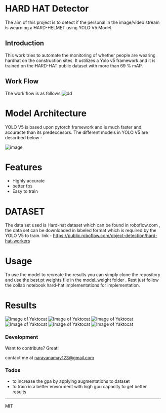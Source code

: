 # HARD HAT Detector
The aim of this project is to detect if the personal in the image/video stream is wearning a HARD-HELMET using YOLO V5 Model.
## Introduction
This work tries to automate the monitoring of whether people are wearing hardhat on the construction sites. It ustilizes a Yolo v5 framework and it is trained on the HARD-HAT public dataset with more than 69 % mAP.
## Work Flow
The work flow is as follows
![dd](https://github.com/gd1m3y/HARD-HAT-DETECTOR/blob/master/Untitled%20Diagram.png)

# Model Architecture 
YOLO V5 is based upon pytorch framework and is much faster and accuracte than its predeccesors.
The different models in YOLO V5 are described below -


![image](https://github.com/gd1m3y/HARD-HAT-DETECTOR/blob/master/1_MS_sC3rpdyOGSJF8rwoJxA.png)

#  Features

  - Highly accurate
  - better fps
  - Easy to train

# DATASET

The data set used is Hard-hat dataset which can be found in roboflow.com , the data set can be downloaded in labeled format which is required by the YOLO V5 to train.
link - https://public.roboflow.com/object-detection/hard-hat-workers

# Usage
To use the model to recreate the results you can simply clone the repository and use the best.pt weights file in the model_weight folder . Rest just follow the collab notebook hard-hat implementations for implementation.

# Results
![Image of Yaktocat](https://github.com/gd1m3y/HARD-HAT-DETECTOR/blob/master/results/result_1.jfif)
![Image of Yaktocat](https://github.com/gd1m3y/HARD-HAT-DETECTOR/blob/master/results/result_2.jfif)
![Image of Yaktocat](https://github.com/gd1m3y/HARD-HAT-DETECTOR/blob/master/results/result_3.jfif)
![Image of Yaktocat](https://github.com/gd1m3y/HARD-HAT-DETECTOR/blob/master/results/result_4.jfif)
![Image of Yaktocat](https://github.com/gd1m3y/HARD-HAT-DETECTOR/blob/master/results/result_5.jfif)
![Image of Yaktocat](https://github.com/gd1m3y/HARD-HAT-DETECTOR/blob/master/results/result_6.jfif)
### Development

Want to contribute? Great!

contact me at narayanamay123@gmail.com
### Todos

 
 - to increase the gpa by applying augmentations to dataset
 - to train in a better enviorment with high gpu capacity to get better results
----

MIT
